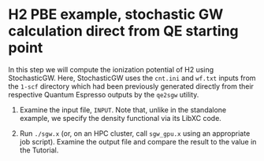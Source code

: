 # H2 PBE example, stochastic GW calculation direct from QE starting point

In this step we will compute the ionization potential of H2 using StochasticGW.
Here, StochasticGW uses the `cnt.ini` and `wf.txt` inputs from the `1-scf` 
directory which had been previously generated directly from their respective
Quantum Espresso outputs by the `qe2sgw` utility.

1. Examine the input file, `INPUT`. Note that, unlike in the standalone
   example, we specify the density functional via its LibXC code.

2. Run `./sgw.x` (or, on an HPC cluster, call `sgw_gpu.x` using an appropriate
   job script). Examine the output file and compare the result to the value
   in the Tutorial.

